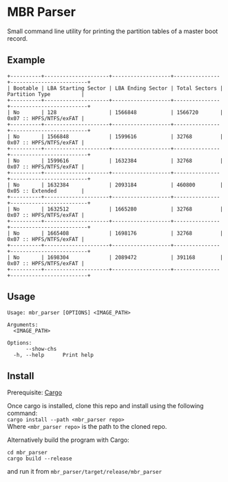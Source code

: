 # MBR Parser
Small command line utility for printing the partition tables of a master boot record.

## Example
```
+----------+---------------------+-------------------+---------------+-------------------------+
| Bootable | LBA Starting Sector | LBA Ending Sector | Total Sectors | Partition Type          |
+----------+---------------------+-------------------+---------------+-------------------------+
| No       | 128                 | 1566848           | 1566720       | 0x07 :: HPFS/NTFS/exFAT |
+----------+---------------------+-------------------+---------------+-------------------------+
| No       | 1566848             | 1599616           | 32768         | 0x07 :: HPFS/NTFS/exFAT |
+----------+---------------------+-------------------+---------------+-------------------------+
| No       | 1599616             | 1632384           | 32768         | 0x07 :: HPFS/NTFS/exFAT |
+----------+---------------------+-------------------+---------------+-------------------------+
| No       | 1632384             | 2093184           | 460800        | 0x05 :: Extended        |
+----------+---------------------+-------------------+---------------+-------------------------+
| No       | 1632512             | 1665280           | 32768         | 0x07 :: HPFS/NTFS/exFAT |
+----------+---------------------+-------------------+---------------+-------------------------+
| No       | 1665408             | 1698176           | 32768         | 0x07 :: HPFS/NTFS/exFAT |
+----------+---------------------+-------------------+---------------+-------------------------+
| No       | 1698304             | 2089472           | 391168        | 0x07 :: HPFS/NTFS/exFAT |
+----------+---------------------+-------------------+---------------+-------------------------+
```

## Usage 
```
Usage: mbr_parser [OPTIONS] <IMAGE_PATH>

Arguments:
  <IMAGE_PATH>  

Options:
      --show-chs  
  -h, --help      Print help
```

## Install
Prerequisite: [Cargo](https://doc.rust-lang.org/cargo/getting-started/installation.html)

Once cargo is installed, clone this repo and install using the following command:  
`cargo install --path <mbr_parser repo>`  
Where `<mbr_parser repo>` is the path to the cloned repo.

Alternatively build the program with Cargo:
```
cd mbr_parser
cargo build --release
```
 and run it from `mbr_parser/target/release/mbr_parser`